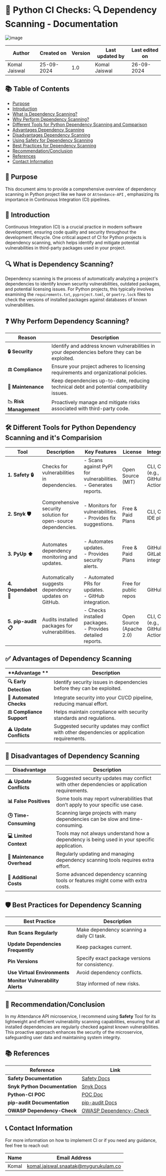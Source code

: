 
# 🐍 Python CI Checks: 🔍 Dependency Scanning - Documentation

![image](https://github.com/user-attachments/assets/1da54ff0-a4e1-4910-8c19-d1ffdbe4f1b3)

| Author | Created on | Version | Last updated by | Last edited on |
|--------|------------|---------|----------------|----------------|
| Komal Jaiswal | 25-09-2024 | 1.0 | Komal Jaiswal  | 26-09-2024 |

## 📚 Table of Contents
- [Purpose](#purpose)
- [Introduction](#introduction)
- [What is Dependency Scanning?](#what-is-dependency-scanning)
- [Why Perform Dependency Scanning?](#why-perform-dependency-scanning)
- [Different Tools for Python Dependency Scanning and Comparison](#different-tools-for-python-dependency-scanning-and-comparison)
- [Advantages Dependency Scanning](#advantages-and-disadvantages-of-dependency-scanning)
- [Disadvantages Dependency Scanning](#disadvantages-of-dependency-scanning)
- [Using Safety for Dependency Scanning](#using-safety-for-dependency-scanning)
- [Best Practices for Dependency Scanning](#best-practices-for-dependency-scanning)
- [Recommendation/Conclusion](#recommendationconclusion)
- [References](#references)
- [Contact Information](#contact-information)


## 🎯 Purpose
This document aims to provide a comprehensive overview of dependency scanning in Python project like we have or ```Attendance-API``` , emphasizing its importance in Continuous Integration (CI) pipelines.

## 📖 Introduction
Continuous Integration (CI) is a crucial practice in modern software development, ensuring code quality and security throughout the development lifecycle. One critical aspect of CI for Python projects is dependency scanning, which helps identify and mitigate potential vulnerabilities in third-party packages used in your project.

## 🔍 What is Dependency Scanning?
Dependency scanning is the process of automatically analyzing a project's dependencies to identify known security vulnerabilities, outdated packages, and potential licensing issues. For Python projects, this typically involves examining the `requirements.txt`, `pyproject.toml`, or `poetry.lock` files to check the versions of installed packages against databases of known vulnerabilities.

## ❓ Why Perform Dependency Scanning?

| **Reason**                     | **Description**                                                                                      |
|--------------------------------|------------------------------------------------------------------------------------------------------|
| **🔒 Security**                | Identify and address known vulnerabilities in your dependencies before they can be exploited.      |
| **⚖️ Compliance**              | Ensure your project adheres to licensing requirements and organizational policies.                   |
| **🔧 Maintenance**             | Keep dependencies up-to-date, reducing technical debt and potential compatibility issues.           |
| **📉 Risk Management**         | Proactively manage and mitigate risks associated with third-party code.                             |

## 🛠️ Different Tools for Python Dependency Scanning and it's Comparision



| **Tool**      | **Description**                                                   | **Key Features**                                             | **License**             | **Integration**                  | **Pros**                                                | **Cons**                                               |
|---------------|-------------------------------------------------------------------|-------------------------------------------------------------|-------------------------|----------------------------------|---------------------------------------------------------|--------------------------------------------------------|
| **1. Safety 🔒** | Checks for vulnerabilities in dependencies.                       | - Scans against PyPI for vulnerabilities. <br> - Generates reports. | Open Source (MIT)      | CLI, CI/CD (e.g., GitHub Actions) | - Lightweight & easy to use. <br> - Focused on security. | - Limited to known vulnerabilities. |
| **2. Snyk 🛡️**   | Comprehensive security solution for open-source dependencies.   | - Monitors for vulnerabilities. <br> - Provides fix suggestions. | Free & Paid Plans      | CLI, CI/CD, IDE plugins          | - Robust vulnerability database. <br> - Offers remediation steps. | - Advanced features may require payment.          |
| **3. PyUp ⬆️**   | Automates dependency monitoring and updates.                     | - Automates updates. <br> - Provides security alerts.      | Free & Paid Plans      | GitHub, GitLab integration       | - Great for managing updates. <br> - Useful for security and compatibility. | - Can generate many update PRs. |
| **4. Dependabot 🤖** | Automatically suggests dependency updates on GitHub.         | - Automated PRs for updates. <br> - GitHub integration.     | Free for public repos   | GitHub                          | - Seamless GitHub integration. <br> - Automates updates. | - Limited to GitHub. <br> - May create frequent PRs. |
| **5. pip-audit 📋** | Audits installed packages for vulnerabilities.                 | - Checks installed packages. <br> - Provides detailed reports. | Open Source (Apache 2.0) | CLI, CI/CD (e.g., GitHub Actions) | - Simple and lightweight. <br> - Focuses on installed packages. | - Only checks installed packages; no update monitoring. |

## ✅ Advantages of Dependency Scanning

| **Advantage **                | **Description**                                                                                             |
|-------------------------------------------|-------------------------------------------------------------------------------------------------------------|
| **🔍 Early Detection**                    | Identify security issues in dependencies before they can be exploited.                                     |
| **🤖 Automated Checks**                   | Integrate security into your CI/CD pipeline, reducing manual effort.                                       |
| **⚖️ Compliance Support**                 | Helps maintain compliance with security standards and regulations.                                          |
| **⚠️ Update Conflicts**                   | Suggested security updates may conflict with other dependencies or application requirements.                |


## 🌟 Disadvantages of Dependency Scanning

| **Disadvantage**                        | **Description**                                                                                             |
|-----------------------------------------|-------------------------------------------------------------------------------------------------------------|
| **⚠️ Update Conflicts**                 | Suggested security updates may conflict with other dependencies or application requirements.                |
| **📊 False Positives**                  | Some tools may report vulnerabilities that don’t apply to your specific use case.                           |
| **🕒 Time-Consuming**                   | Scanning large projects with many dependencies can be slow and time-consuming.                              |
| **💻 Limited Context**                  | Tools may not always understand how a dependency is being used in your specific application.                |
| **🔧 Maintenance Overhead**             | Regularly updating and managing dependency scanning tools requires extra effort.                            |
| **💸 Additional Costs**                 | Some advanced dependency scanning tools or features might come with extra costs.                            |


## 🛡️ Best Practices for Dependency Scanning

| **Best Practice**                     | **Description**                                                                                      |
|---------------------------------------|------------------------------------------------------------------------------------------------------|
| **Run Scans Regularly**              | Make dependency scanning a daily CI task.                                                           |
| **Update Dependencies Frequently**    | Keep packages current.                                                                                |
| **Pin Versions**                      | Specify exact package versions for consistency.                                                      |
| **Use Virtual Environments**          | Avoid dependency conflicts.                                                                          |
| **Monitor Vulnerability Alerts**      | Stay informed of new risks.                                                                          |

## 💼 Recommendation/Conclusion

In my Attendance API microservice, I recommend using **Safety** Tool for its lightweight and efficient vulnerability scanning capabilities, ensuring that all installed dependencies are regularly checked against known vulnerabilities. This proactive approach enhances the security of the microservice, safeguarding user data and maintaining system integrity.


## 📚 References

| **Reference**                                                  | **Link**                                                                                          |
|---------------------------------------------------------------|---------------------------------------------------------------------------------------------------|
| **Safety Documentation**                                      | [Safety Docs](https://pyup.io/safety/)                                                           |
| **Snyk Python Documentation**                                 | [Snyk Docs](https://docs.snyk.io/products/snyk-open-source/language-and-package-manager-support/snyk-for-python) |
| **Python-CI POC**                           | [POC Doc](https://github.com/mygurukulam-p10/Documention/tree/main/Application%20CI%20Design/Python%20CI%20Checks/Dependency-Scanning-POC)                          |
| **pip-audit Documentation**                                   | [pip-audit Docs](https://pypi.org/project/pip-audit/)                                          |
| **OWASP Dependency-Check**                                   | [OWASP Dependency-Check](https://owasp.org/www-project-dependency-check/)                       |

## 📞 Contact Information
For more information on how to implement CI or if you need any guidance, feel free to reach out:

| Name  | Email Address                                  |
|-------|------------------------------------------------|
| Komal | komal.jaiswal.snaatak@mygurukulam.co           |
